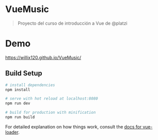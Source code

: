 # VueMusic

> Proyecto del curso de introducción a Vue de @platzi

# Demo
https://willix120.github.io/VueMusic/

## Build Setup

``` bash
# install dependencies
npm install

# serve with hot reload at localhost:8080
npm run dev

# build for production with minification
npm run build
```

For detailed explanation on how things work, consult the [docs for vue-loader](http://vuejs.github.io/vue-loader).
